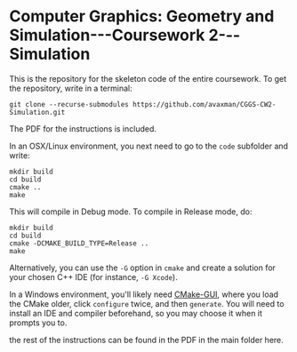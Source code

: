 # Computer Graphics: Geometry and Simulation---Coursework 2---Simulation

This is the repository for the skeleton code of the entire coursework. To get the repository, write in a terminal:

```
git clone --recurse-submodules https://github.com/avaxman/CGGS-CW2-Simulation.git

```

The PDF for the instructions is included.

In an OSX/Linux environment, you next need to go to the `code` subfolder and write:
```
mkdir build
cd build
cmake ..
make
```

This will compile in Debug mode. To compile in Release mode, do:
```
mkdir build
cd build
cmake -DCMAKE_BUILD_TYPE=Release ..
make
```
Alternatively, you can use the `-G` option in `cmake` and create a solution for your chosen C++ IDE (for instance, `-G Xcode`).

In a Windows environment, you'll likely need [CMake-GUI](https://cmake.org/download/), where you load the CMake older, click `configure` twice, and then `generate`. You will need to install an IDE and compiler beforehand, so you may choose it when it prompts you to.

the rest of the instructions can be found in the PDF in the main folder here.
